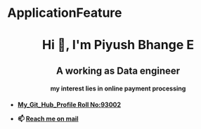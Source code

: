 # ApplicationFeature
<h1 align="center">Hi 👋, I'm Piyush Bhange E</h1>
<h2 align="center">A working as Data engineer</h2>
<h4 align="center"> my interest lies in online payment processing <h4>

- [My_Git_Hub_Profile Roll No:93002](2020mt93002@wilp.bits-pilani.ac.in "2020mt93002 Piyush bhange")

- 📫 [ Reach  me on mail ](2020mt93002@wilp.bits-pilani.ac.in "My mail box")
